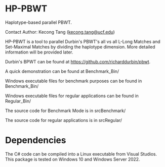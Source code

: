 # HP-PBWT
Haplotype-based parallel PBWT.

Contact Author: Kecong Tang (kecong.tang@ucf.edu)

HP-PBWT is a tool to parallel Durbin's PBWT's all vs all L-Long Matches and Set-Maximal Matches by dividing the haplotype dimension. More detailed information will be provided later.

Durbin's BPWT can be found at https://github.com/richarddurbin/pbwt.

A quick demonstration can be found at Benchmark_Bin/ 

Windows executable files for benchmark purposes can be found in Benchmark_Bin/ 

Windows executable files for regular applications can be found in Regular_Bin/ 

The source code for Benchmark Mode is in srcBenchmark/

The source code for regular applications is in srcRegular/


# Dependencies
The C# code can be compiled into a Linux executable from Visual Studios.
This package is tested on Windows 10 and Windows Server 2022.
